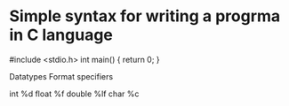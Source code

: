# Simple syntax for writing a progrma in C language

#include <stdio.h> int main() { return 0; }

Datatypes Format specifiers

int %d float %f double %lf char %c
